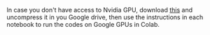 In case you don't have access to Nvidia GPU, download [this]() and uncompress it in you Google drive, then use the instructions in each notebook to run the codes on Google GPUs in Colab. 

